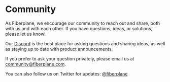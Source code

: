 # Community

As Fiberplane, we encourage our community to reach out and share, both with us
and with each other. If you have questions, ideas, or solutions, please let us
know!

Our [Discord](https://discord.gg/MJr7pYzZQ4) is the best place for asking
questions and sharing ideas, as well as staying up to date with product
announcements.

If you prefer to ask your question privately, please email us at
community@fiberplane.com.

You can also follow us on Twitter for updates:
[@fiberplane](http://twitter.com/fiberplane)
